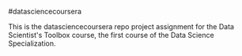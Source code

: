 #datasciencecoursera

This is the datasciencecoursera repo project assignment for the Data Scientist's Toolbox course, 
the first course of the Data Science Specialization. 